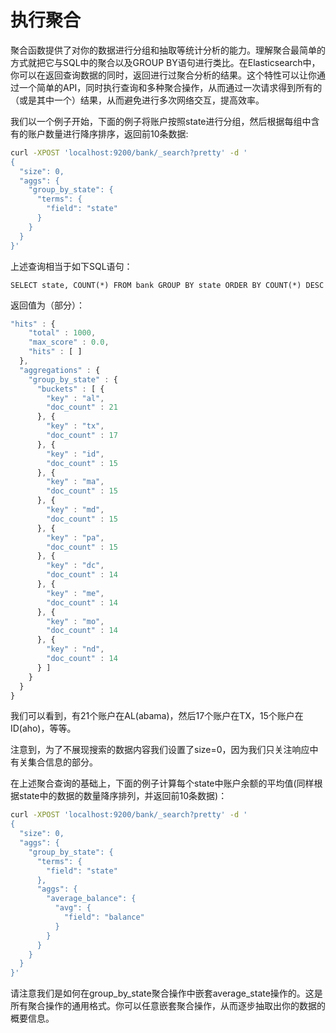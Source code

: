 # 执行聚合

聚合函数提供了对你的数据进行分组和抽取等统计分析的能力。理解聚合最简单的方式就把它与SQL中的聚合以及GROUP BY语句进行类比。在Elasticsearch中，你可以在返回查询数据的同时，返回进行过聚合分析的结果。这个特性可以让你通过一个简单的API，同时执行查询和多种聚合操作，从而通过一次请求得到所有的（或是其中一个）结果，从而避免进行多次网络交互，提高效率。

我们以一个例子开始，下面的例子将账户按照state进行分组，然后根据每组中含有的账户数量进行降序排序，返回前10条数据:

```bash
curl -XPOST 'localhost:9200/bank/_search?pretty' -d '
{
  "size": 0,
  "aggs": {
    "group_by_state": {
      "terms": {
        "field": "state"
      }
    }
  }
}'
```

上述查询相当于如下SQL语句：

```
SELECT state, COUNT(*) FROM bank GROUP BY state ORDER BY COUNT(*) DESC
```

返回值为（部分）：

```js
"hits" : {
    "total" : 1000,
    "max_score" : 0.0,
    "hits" : [ ]
  },
  "aggregations" : {
    "group_by_state" : {
      "buckets" : [ {
        "key" : "al",
        "doc_count" : 21
      }, {
        "key" : "tx",
        "doc_count" : 17
      }, {
        "key" : "id",
        "doc_count" : 15
      }, {
        "key" : "ma",
        "doc_count" : 15
      }, {
        "key" : "md",
        "doc_count" : 15
      }, {
        "key" : "pa",
        "doc_count" : 15
      }, {
        "key" : "dc",
        "doc_count" : 14
      }, {
        "key" : "me",
        "doc_count" : 14
      }, {
        "key" : "mo",
        "doc_count" : 14
      }, {
        "key" : "nd",
        "doc_count" : 14
      } ]
    }
  }
}
```

我们可以看到，有21个账户在AL\(abama\)，然后17个账户在TX，15个账户在ID\(aho\)，等等。

注意到，为了不展现搜索的数据内容我们设置了size=0，因为我们只关注响应中有关集合信息的部分。

在上述聚合查询的基础上，下面的例子计算每个state中账户余额的平均值\(同样根据state中的数据的数量降序排列，并返回前10条数据\)：

```bash
curl -XPOST 'localhost:9200/bank/_search?pretty' -d '
{
  "size": 0,
  "aggs": {
    "group_by_state": {
      "terms": {
        "field": "state"
      },
      "aggs": {
        "average_balance": {
          "avg": {
            "field": "balance"
          }
        }
      }
    }
  }
}'
```

请注意我们是如何在group\_by\_state聚合操作中嵌套average\_state操作的。这是所有聚合操作的通用格式。你可以任意嵌套聚合操作，从而逐步抽取出你的数据的概要信息。



